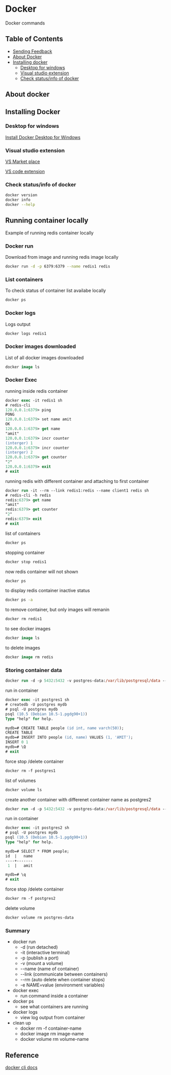 # Docker
 
Docker commands

## Table of Contents

- [Sending Feedback](#sending-feedback)
- [About Docker](#about-entity-framework-core)
- [Installing docker](#sample-application-with-each-steps)
    - [Desktop for windows](#creating-entity-framework-core)
    - [Visual studio extension](#creating-entity-framework-core)
    - [Check status/info of docker](#creating-entity-framework-core)

## About docker


## Installing Docker

### Desktop for windows

[Install Docker Desktop for Windows](https://docs.docker.com/docker-for-windows/install/)

### Visual studio extension

[VS Market place](https://marketplace.visualstudio.com/items?itemName=ms-azuretools.vscode-docker)

[VS code extension](https://code.visualstudio.com/docs/containers/overview)

### Check status/info of docker

```sh
docker version
docker info
docker --help
```

## Running container locally

Example of running redis container locally 

### Docker run 

Download from image and running redis image locally

```sh
docker run -d -p 6379:6379 --name redis1 redis
```

### List containers

To check status of container list availabe locally

```sh
docker ps
```

### Docker logs

Logs output

```sh
docker logs redis1
```

### Docker images downloaded

List of all docker images downloaded

```ps
docker image ls
```

### Docker Exec

running inside redis container

```ps
docker exec -it redis1 sh
# redis-cli
120.0.0.1:6379> ping
PONG
120.0.0.1:6379> set name amit
OK
120.0.0.1:6379> get name
"amit"
120.0.0.1:6379> incr counter
(interger) 1
120.0.0.1:6379> incr counter
(interger) 2
120.0.0.1:6379> get counter
"2"
120.0.0.1:6379> exit
# exit
```

running redis with different container and attaching to first container

```ps
docker run -it --rm --link redis1:redis --name client1 redis sh
# redis-cli -h redis
redis:6379> get name
"amit"
redis:6379> get counter
"2"
redis:6379> exit
# exit
```

list of containers

```sh
docker ps
```

stopping container

```sh
docker stop redis1
```

now redis container will not shown

```sh
docker ps
```

to display redis container inactive status

```sh
docker ps -a
```

to remove container, but only images will remanin

```sh
docker rm redis1
```

to see docker images

```ps
docker image ls
```

to delete images

```ps
docker image rm redis
```

### Storing container data

```ps
docker run -d -p 5432:5432 -v postgres-data:/var/lib/postgresql/data --name postgres1 postgres -e POSTGRES_PASSWORD=password
```

run in container 

```ps
docker exec -it postgres1 sh
# createdb -U postgres mydb
# psql -U postgres mydb
psql (10.5 (Debian 10.5-1.pgdg90+1))
Type "help" for help.

mydb=# CREATE TABLE people (id int, name varch(50));
CREATE TABLE
mydb=# INSERT INTO people (id, name) VALUES (1, 'AMIT');
INSERT 0 1
mydb=# \Q
# exit
```

force stop /delete container

```ps
docker rm -f postgres1
```

list of volumes

```ps
docker volume ls
```

create another container with differenet container name as postgres2

```ps
docker run -d -p 5432:5432 -v postgres-data:/var/lib/postgresql/data --name postgres2 postgres -e POSTGRES_PASSWORD=password
```

run in container 

```ps
docker exec -it postgres2 sh
# psql -U postgres mydb
psql (10.5 (Debian 10.5-1.pgdg90+1))
Type "help" for help.

mydb=# SELECT * FROM people;
id  |   name
----+-------
 1  |   amit

mydb=# \q
# exit
```

force stop /delete container

```ps
docker rm -f postgres2
```

delete volume

```ps
docker volume rm postgres-data
```

### Summary

* docker run 
    * -d (run detached)
    * -it (interactive terminal)
    * -p (publish a port)
    * -v (mount a volume)
    * --name (name of container)
    * --link (communicate between containers)
    * --rm (auto delete when container stops)
    * -e NAME=value (environment variables)
* docker exec
    * run command inside a container
* docker ps
    * see what containers are running
* docker logs
    * view log output from container
* clean up
    * docker rm -f container-name
    * docker image rm image-name
    * docker volume rm volume-name    

## Reference

[docker cli docs](https://docs.docker.com/engine/reference/commandline/images/)